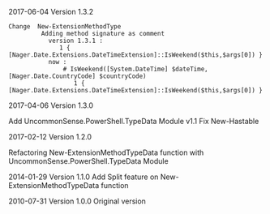﻿2017-06-04    Version 1.3.2

    Change  New-ExtensionMethodType
             Adding method signature as comment
               version 1.3.1 :
                  1 { [Nager.Date.Extensions.DateTimeExtension]::IsWeekend($this,$args[0]) }
               now :                
                   # IsWeekend([System.DateTime] $dateTime, [Nager.Date.CountryCode] $countryCode)
		              1 { [Nager.Date.Extensions.DateTimeExtension]::IsWeekend($this,$args[0]) }
            
2017-04-06    Version 1.3.0

  Add  UncommonSense.PowerShell.TypeData Module v1.1
  Fix New-Hastable
  

2017-02-12    Version 1.2.0

  Refactoring New-ExtensionMethodTypeData function with UncommonSense.PowerShell.TypeData Module


2014-01-29   Version 1.1.0
 Add Split feature on New-ExtensionMethodTypeData function


2010-07-31    Version 1.0.0
Original version
